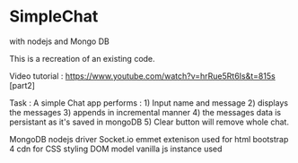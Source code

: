 # SimpleChat
with nodejs and Mongo DB

This is a recreation of an existing code.

Video tutorial : https://www.youtube.com/watch?v=hrRue5Rt6Is&t=815s [part2]

Task : A simple Chat app 
performs : 1) Input name and message
 2) displays the messages
 3) appends in incremental manner
 4) the messages data is persistant as it's saved in mongoDB
 5) Clear button will remove whole chat.
 
 MongoDB nodejs driver
 Socket.io
 emmet extenison used for html
 bootstrap 4 cdn for CSS styling
 DOM model
 vanilla js instance used
